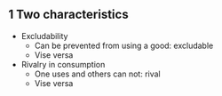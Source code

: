 ## 1 Two characteristics
- Excludability
    - Can be prevented from using a good: excludable
    - Vise versa
- Rivalry in consumption
    - One uses and others can not: rival
    - Vise versa